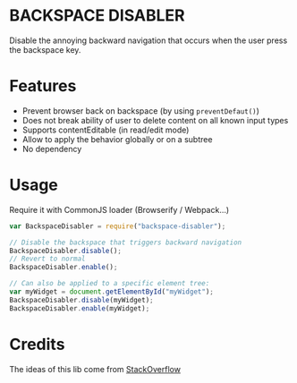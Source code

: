 # BACKSPACE DISABLER


Disable the annoying backward navigation that occurs when the user press the backspace key.


# Features

- Prevent browser back on backspace (by using `preventDefaut()`)
- Does not break ability of user to delete content on all known input types
- Supports contentEditable (in read/edit mode)
- Allow to apply the behavior globally or on a subtree
- No dependency


# Usage

Require it with CommonJS loader (Browserify / Webpack...)

```javascript
var BackspaceDisabler = require("backspace-disabler");

// Disable the backspace that triggers backward navigation
BackspaceDisabler.disable(); 
// Revert to normal
BackspaceDisabler.enable();

// Can also be applied to a specific element tree:
var myWidget = document.getElementById("myWidget");
BackspaceDisabler.disable(myWidget);
BackspaceDisabler.enable(myWidget);

```

# Credits

The ideas of this lib come from [StackOverflow](http://stackoverflow.com/questions/1495219/how-can-i-prevent-the-backspace-key-from-navigating-back)
